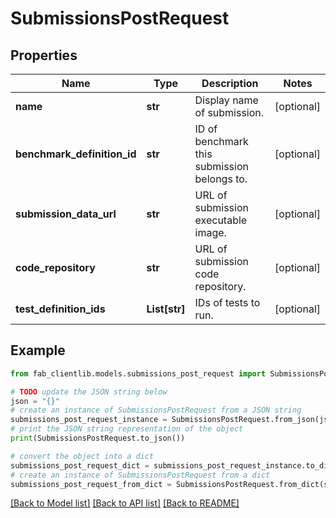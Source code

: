 # SubmissionsPostRequest

## Properties

 Name                        | Type          | Description                                 | Notes      
-----------------------------|---------------|---------------------------------------------|------------
 **name**                    | **str**       | Display name of submission.                 | [optional] 
 **benchmark_definition_id** | **str**       | ID of benchmark this submission belongs to. | [optional] 
 **submission_data_url**     | **str**       | URL of submission executable image.         | [optional] 
 **code_repository**         | **str**       | URL of submission code repository.          | [optional] 
 **test_definition_ids**     | **List[str]** | IDs of tests to run.                        | [optional] 

## Example

```python
from fab_clientlib.models.submissions_post_request import SubmissionsPostRequest

# TODO update the JSON string below
json = "{}"
# create an instance of SubmissionsPostRequest from a JSON string
submissions_post_request_instance = SubmissionsPostRequest.from_json(json)
# print the JSON string representation of the object
print(SubmissionsPostRequest.to_json())

# convert the object into a dict
submissions_post_request_dict = submissions_post_request_instance.to_dict()
# create an instance of SubmissionsPostRequest from a dict
submissions_post_request_from_dict = SubmissionsPostRequest.from_dict(submissions_post_request_dict)
```

[[Back to Model list]](../README.md#documentation-for-models) [[Back to API list]](../README.md#documentation-for-api-endpoints) [[Back to README]](../README.md)



